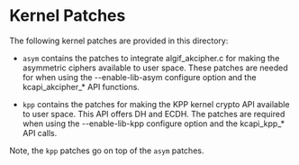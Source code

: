 Kernel Patches
==============

The following kernel patches are provided in this directory:

* `asym` contains the patches to integrate algif_akcipher.c for making
the asymmetric ciphers available to user space. These patches are needed
for when using the --enable-lib-asym configure option and the
kcapi_akcipher_* API functions.

* `kpp` contains the patches for making the KPP kernel crypto API
available to user space. This API offers DH and ECDH. The patches are
required when using the --enable-lib-kpp configure option and the
kcapi_kpp_* API calls.

Note, the `kpp` patches go on top of the `asym` patches.
